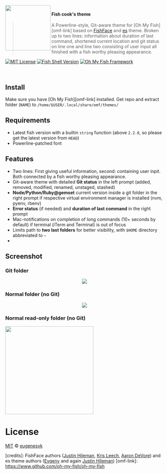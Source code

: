 <img src="https://cdn.rawgit.com/oh-my-fish/oh-my-fish/e4f1c2e0219a17e2c748b824004c8d0b38055c16/docs/logo.svg" align="left" width="144px" height="144px"/>

#### Fish cook's theme 
> A Powerline-style, Git-aware theme for [Oh My Fish][omf-link] based on [FishFace](https://github.com/oh-my-fish/theme-fishface) and [es](https://github.com/oh-my-fish/theme-es) theme.
Broken up to two lines: information about duration of last command, shortened current location and git status on line one and line two consisting of user input all finished with a fish worthy pleasing appearance. 

[![MIT License](https://img.shields.io/badge/license-MIT-007EC7.svg?style=flat-square)](/LICENSE) [![Fish Shell Version](https://img.shields.io/badge/fish-v2.2.0-007EC7.svg?style=flat-square)](http://fishshell.com) [![Oh My Fish Framework](https://img.shields.io/badge/Oh%20My%20Fish-Framework-007EC7.svg?style=flat-square)](https://www.github.com/oh-my-fish/oh-my-fish)

<br/>

## Install
Make sure you have [Oh My Fish][omf-link] installed. Get repo and extract folder (`NAME`) to `/home/$USER/.local/share/omf/themes/`

## Requirements
* Latest fish version with a builtin `string` function (above `2.2.0`, so please get the latest version from  `HEAD`)
* Powerline-patched font

## Features
* Two lines: First giving useful information, second: containing user inpit. Both connected by a fish worthy pleasing appearance. 
* Git-aware theme with detailed __Git status__ in the left prompt (added, removed, modified, renamed, unstaged, stashed)
* __Node/Python/Ruby@gemset__ current version inside a git folder in the right prompt if respective virtual environment manager is installed (nvm, pyenv, rbenv)
* __Error status__ (if needed) and __duration of last command__ in the right prompt
* Mac-notifications on completion of long commands (10+&nbsp;seconds by default) if terminal (iTerm and Terminal) is out of focus
* Limits path to __two last folders__ for better visibility, with `$HOME` directory abbreviated to `~`
* 

## Screenshot

### __Git folder__
<p align="center">
<img src="https://github.com/oh-my-fish/theme-es/blob/master/Fish%20Prompt%20Git-es.png?raw=true">
</p>

### __Normal folder (no Git)__
<p align="center">
<img src="https://github.com/oh-my-fish/theme-es/blob/master/Fish%20Prompt%20NoGit-es.png?raw=true">
</p>

### __Normal read-only folder (no Git)__
<p align="left">
<img src="https://github.com/oh-my-fish/theme-es/blob/master/Fish%20Prompt%20NoGit%20Read-only-es.png?raw=true" width="280">
</p>

# License

[MIT][mit] © [eugenesvk][author]


[mit]:            http://opensource.org/licenses/MIT
[author]:         http://github.com/oparilames
[credits]:        FishFace authors ([Justin Hileman](https://github.com/bobthecow), [Kris Leech](https://github.com/krisleech), [Aaron DeVore](https://github.com/adevore)) and es theme authors ([Evgeny]() and again [Justin Hileman](https://github.com/bobthecow)) 
[omf-link]:       https://www.github.com/oh-my-fish/oh-my-fish

[license-badge]:  https://img.shields.io/badge/license-MIT-007EC7.svg?style=flat-square
